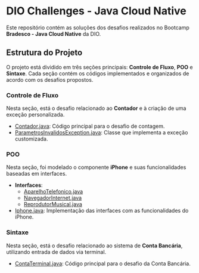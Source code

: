 # DIO Challenges - Java Cloud Native

Este repositório contém as soluções dos desafios realizados no Bootcamp **Bradesco - Java Cloud Native** da DIO.

## Estrutura do Projeto

O projeto está dividido em três seções principais: **Controle de Fluxo**, **POO** e **Sintaxe**. Cada seção contém os códigos implementados e organizados de acordo com os desafios propostos.

### Controle de Fluxo

Nesta seção, está o desafio relacionado ao **Contador** e à criação de uma exceção personalizada.

- [Contador.java](Controle-fluxo/Contador.java): Código principal para o desafio de contagem.
- [ParametrosInvalidosException.java](Controle-fluxo/ParametrosInvalidosException.java): Classe que implementa a exceção customizada.

### POO

Nesta seção, foi modelado o componente **iPhone** e suas funcionalidades baseadas em interfaces.

- **Interfaces**:
  - [AparelhoTelefonico.java](Poo/Interfaces/AparelhoTelefonico.java)
  - [NavegadorInternet.java](Poo/Interfaces/NavegadorInternet.java)
  - [ReprodutorMusical.java](Poo/Interfaces/ReprodutorMusical.java)
- [Iphone.java](Poo/Iphone.java): Implementação das interfaces com as funcionalidades do iPhone.

### Sintaxe

Nesta seção, está o desafio relacionado ao sistema de **Conta Bancária**, utilizando entrada de dados via terminal.

- [ContaTerminal.java](Sintaxe/ContaTerminal.java): Código principal para o desafio da Conta Bancária.
